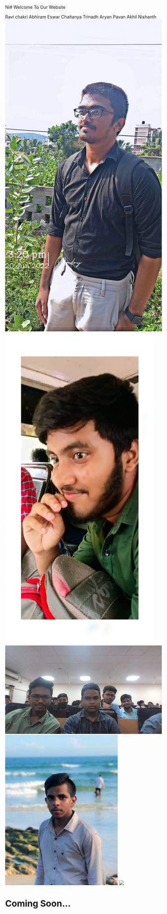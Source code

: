 Ni# Welcome To Our Website

  Ravi        chakri
  Abhiram           Eswar
  Chaitanya         Trinadh
  Aryan             Pavan
  Akhil             Nishanth
![](pic3.jpeg)
![](pic4.jpeg)
![](pic1.jpg)
![](IMG_20220718_190615.jpg)
![](IMG_20220718-WA0004.jpg)
# Coming Soon...
